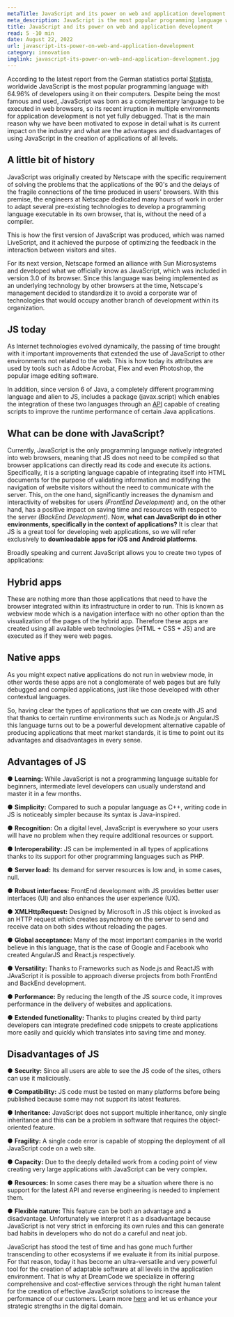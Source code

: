 ```yaml
---
metaTitle: JavaScript and its power on web and application development
meta_description: JavaScript is the most popular programming language worldwide and here we'll review its advantages on app development.
title: JavaScript and its power on web and application development
read: 5 -10 min
date: August 22, 2022
url: javascript-its-power-on-web-and-application-development
category: innovation
imglink: javascript-its-power-on-web-and-application-development.jpg
---
```


According to the latest report from the German statistics portal [Statista](https://www.statista.com/statistics/793628/worldwide-developer-survey-most-used-languages/), worldwide JavaScript is the most popular programming language with 64.96% of developers using it on their computers.
Despite being the most famous and used, JavaScript was born as a complementary language to be executed in web browsers, so its recent irruption in multiple environments for application development is not yet fully debugged. That is the main reason why we have been motivated to expose in detail what is its current impact on the industry and what are the advantages and disadvantages of using JavaScript in the creation of applications of all levels.

## A little bit of history

JavaScript was originally created by Netscape with the specific requirement of solving the problems that the applications of the 90's and the delays of the fragile connections of the time produced in users' browsers. With this premise, the engineers at Netscape dedicated many hours of work in order to adapt several pre-existing technologies to develop a programming language executable in its own browser, that is, without the need of a compiler.

This is how the first version of JavaScript was produced, which was named LiveScript, and it achieved the purpose of optimizing the feedback in the interaction between visitors and sites.

For its next version, Netscape formed an alliance with Sun Microsystems and developed what we officially know as JavaScript, which was included in version 3.0 of its browser. Since this language was being implemented as an underlying technology by other browsers at the time, Netscape's management decided to standardize it to avoid a corporate war of technologies that would occupy another branch of development within its organization.

## JS today

As Internet technologies evolved dynamically, the passing of time brought with it important improvements that extended the use of JavaScript to other environments not related to the web. This is how today its attributes are used by tools such as Adobe Acrobat, Flex and even Photoshop, the popular image editing software.

In addition, since version 6 of Java, a completely different programming language and alien to JS, includes a package (javax.script) which enables the integration of these two languages through an [API](https://www.dreamcodesoft.com/en/blog/API-driven-Architecture-simplifying-software-development) capable of creating scripts to improve the runtime performance of certain Java applications.

## What can be done with JavaScript?

Currently, JavaScript is the only programming language natively integrated into web browsers, meaning that JS does not need to be compiled so that browser applications can directly read its code and execute its actions.
Specifically, it is a scripting language capable of integrating itself into HTML documents for the purpose of validating information and modifying the navigation of website visitors without the need to communicate with the server. This, on the one hand, significantly increases the dynamism and interactivity of websites for users _(FrontEnd Development)_ and, on the other hand, has a positive impact on saving time and resources with respect to the server _(BackEnd Development)_.
Now, **what can JavaScript do in other environments, specifically in the context of applications?**
It is clear that JS is a great tool for developing web applications, so we will refer exclusively to **downloadable apps for iOS and Android platforms**.

Broadly speaking and current JavaScript allows you to create two types of applications:

## Hybrid apps

These are nothing more than those applications that need to have the browser integrated within its infrastructure in order to run. This is known as webview mode which is a navigation interface with no other option than the visualization of the pages of the hybrid app.
Therefore these apps are created using all available web technologies (HTML + CSS + JS) and are executed as if they were web pages.

## Native apps

As you might expect native applications do not run in webview mode, in other words these apps are not a conglomerate of web pages but are fully debugged and compiled applications, just like those developed with other contextual languages.

So, having clear the types of applications that we can create with JS and that thanks to certain runtime environments such as Node.js or AngularJS this language turns out to be a powerful development alternative capable of producing applications that meet market standards, it is time to point out its advantages and disadvantages in every sense.

## Advantages of JS

● **Learning:** While JavaScript is not a programming language suitable for beginners, intermediate level developers can usually understand and master it in a few months.

● **Simplicity:** Compared to such a popular language as C++, writing code in JS is noticeably simpler because its syntax is Java-inspired.

● **Recognition:** On a digital level, JavaScript is everywhere so your users will have no problem when they require additional resources or support.

● **Interoperability:** JS can be implemented in all types of applications thanks to its support for other programming languages such as PHP.

● **Server load:** Its demand for server resources is low and, in some cases, null.

● **Robust interfaces:** FrontEnd development with JS provides better user interfaces (UI) and also enhances the user experience (UX).

● **XMLHttpRequest:** Designed by Microsoft in JS this object is invoked as an HTTP request which creates asynchrony on the server to send and receive data on both sides without reloading the pages.

● **Global acceptance:** Many of the most important companies in the world believe in this language, that is the case of Google and Facebook who created AngularJS and React.js respectively.

● **Versatility:** Thanks to Frameworks such as Node.js and ReactJS with JAvaScript it is possible to approach diverse projects from both FrontEnd and BackEnd development.

● **Performance:** By reducing the length of the JS source code, it improves performance in the delivery of websites and applications.

● **Extended functionality:** Thanks to plugins created by third party developers can integrate predefined code snippets to create applications more easily and quickly which translates into saving time and money.

## Disadvantages of JS

● **Security:** Since all users are able to see the JS code of the sites, others can use it maliciously.

● **Compatibility:** JS code must be tested on many platforms before being published because some may not support its latest features.

● **Inheritance:** JavaScript does not support multiple inheritance, only single inheritance and this can be a problem in software that requires the object-oriented feature.

● **Fragility:** A single code error is capable of stopping the deployment of all JavaScript code on a web site.

● **Capacity:** Due to the deeply detailed work from a coding point of view creating very large applications with JavaScript can be very complex.

● **Resources:** In some cases there may be a situation where there is no support for the latest API and reverse engineering is needed to implement them.

● **Flexible nature:** This feature can be both an advantage and a disadvantage. Unfortunately we interpret it as a disadvantage because JavaScript is not very strict in enforcing its own rules and this can generate bad habits in developers who do not do a careful and neat job.

JavaScript has stood the test of time and has gone much further transcending to other ecosystems if we evaluate it from its initial purpose. For that reason, today it has become an ultra-versatile and very powerful tool for the creation of adaptable software at all levels in the application environment.
That is why at DreamCode we specialize in offering comprehensive and cost-effective services through the right human talent for the creation of effective JavaScript solutions to increase the performance of our customers. Learn more [here](https://www.dreamcodesoft.com/en/services) and let us enhance your strategic strengths in the digital domain.
